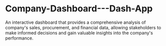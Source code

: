 # Company-Dashboard---Dash-App
An interactive dashboard that provides a comprehensive analysis of company's sales, procurement, and financial data, allowing stakeholders to make informed decisions and gain valuable insights into the company's performance.
